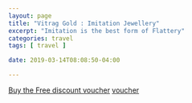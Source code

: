 ```yaml
---
layout: page
title: "Vitrag Gold : Imitation Jewellery"
excerpt: "Imitation is the best form of Flattery"
categories: travel
tags: [ travel ]

date: 2019-03-14T08:08:50-04:00

---
```



[Buy the Free discount voucher](https://ti.to/the-hd-tour/march-weekends/with/hg6jgd-thhu) [voucher](https://ti.to/the-hd-tour/march-weekends/with/hg6jgd-thhu)
<!--
[Buy the 1 Dollar discount voucher](https://ti.to/the-hd-tour/march-weekends/with/mlk-6mmacpy) [voucher](https://ti.to/the-hd-tour/march-weekends/with/mlk-6mmacpy)
-->
